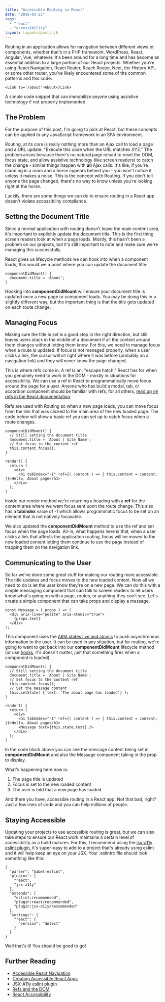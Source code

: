 ```yaml
---
title: "Accessible Routing in React"
date: "2019-03-23"
tags:
  - "react"
  - "accessibility"
layout: layouts/post.njk
---
```


Routing in an application allows for navigation between different views or components, whether that's in a PHP framework, WordPress, React, Angular, Vue, whatever. It's been around for a long time and has become an essential addition to a large portion of our React projects. Whether you're using React Navigation, React Router, Reach Router, Next, the History API, or some other router, you've likely encountered some of the common patterns and this code:

```
<Link to='/about'>About</Link>
```

A simple code snippet that can immobilize anyone using assistive technology if not properly implemented.

## The Problem

For the purpose of this post, I'm going to pick at React, but these concepts can be applied to any JavaScript framework in an SPA environment.

Routing, at its core is really nothing more than an Ajax call to load a page and a URL update. "Execute this code when the URL matches XYZ." The problem arises because there's no natural page reload to reset the DOM, focus state, and allow assistive technology (like screen readers) to catch the change - similar things happen with **all** Ajax calls. It's like, if you're standing in a room and a horse appears behind you - you won't notice it unless it makes a noise. This is the concept with Routing. If you don't tell anyone the page changed, there's no way to know unless you're looking right at the horse.

Luckily, there are some things we can do to ensure routing in a React app doesn't violate accessibility compliance.

## Setting the Document Title

Since a normal application with routing doesn't leave the main content area, it's important to explicitly update the document title. This is the first thing screen readers look at when a page loads. Mostly, this hasn't been a problem on our projects, but it's still important to note and make sure we're managing this successfully.

React gives us lifecycle methods we can hook into when a component loads, this would we a point where you can update the document title:

```
componentDidMount() {
  document.title = 'About';
}
```

Hooking into **componentDidMount** will ensure your document title is updated once a new page or component loads. You may be doing this in a slightly different way, but the important thing is that the title gets updated on each route change.

## Managing Focus

Making sure the title is set is a good step in the right direction, but still leaves users stuck in the middle of a document if all the content around them changes without letting them know. For this, we need to manage focus when a route is updated. If focus is not managed properly, when a user clicks a link, the cursor will sit right where it was before (probably on a navigation link) and they will never know the page changed.

This is where refs come in. A ref is an, "escape hatch," React has for when you genuinely need to work in the DOM - mostly in situations for accessibility. We can use a ref in React to programmatically move focus around the page for a user. Anyone who has build a modal, tab, or accordion component should be familiar with refs, for all others, [read up on refs in the React documentation](https://reactjs.org/docs/refs-and-the-dom.html).

Refs are used with Routing so when a new page loads, you can move focus from the link that was clicked to the main area of the new loaded page. The code below will show a basic ref you can set up to catch focus when a route changes.

```
componentDidMount() {
  // Still setting the document title
  document.title = 'About | Site Name';
  // Set focus to the content ref
  this.content.focus();
}

render() {
  return (
    <div>
      <h1 tabIndex="-1" ref={( content ) => { this.content = content; }}>Hello, About page</h1>
    </div>
  );
}
```

Inside our render method we're returning a heading with a **ref** for the content area where we want focus sent upon the route change. This also has a **tabindex** value of -1 which allows programmatic focus to be set on an element that is not natively focusable.

We also updated the **componentDidMount** method to use the ref and set focus when the page loads. All-in, what happens here is that, when a user clicks a link that affects the application routing, focus will be moved to the new loaded content letting them continue to use the page instead of trapping them on the navigation link.

## Communicating to the User

So far we've done some great stuff for making our routing more accessible. The title updates and focus moves to the new loaded content. Now all we need to do is let the user know they're on a new page. We can do this with a simple messaging component that can talk to screen readers to let users know what's going on with a page, routes, or anything they can't see. Let's create a simple component that can take props and display a message.

```
const Message = ( props ) => (
  <div aria-live="polite" aria-atomic="true">
    {props.text}
  </div>
);
```

This component uses the [ARIA states live and atomic](https://developer.mozilla.org/en-US/docs/Web/Accessibility/ARIA/ARIA_Live_Regions) to push asynchronous information to the user. It can be used in any situation, but for routing, we're going to want to get back into our **componentDidMount** lifecycle method (or use [hooks](https://reactjs.org/docs/hooks-intro.html), it's doesn't matter, just that something fires when a component is loaded).

```
componentDidMount() {
  // Still setting the document title
  document.title = 'About | Site Name';
  // Set focus to the content ref
  this.content.focus();
  // Set the message content
  this.setState( { text: 'The about page has loaded'} );
}

render() {
  return (
    <div>
      <h1 tabIndex="-1" ref={( content ) => { this.content = content; }}>Hello, About page</h1>
      <Message text={this.state.text} />
    </div>
  );
}
```

In the code block above you can see the message content being set in **componentDidMount** and also the Message component taking in the prop to display.

What's happening here now is:

1. The page title is updated
2. Focus is set to the new loaded content
3. The user is told that a new page has loaded

And there you have, accessible routing in a React app. Not that bad, right? Just a few lines of code and you can help millions of people.

## Staying Accessible

Updating your projects to use accessible routing is great, but we can also take steps to ensure our React work maintains a certain level of accessibility as a build matures. For this, I recommend using the [jsx-a11y eslint plugin](https://github.com/evcohen/eslint-plugin-jsx-a11y), it's super-easy to add to a project that's already using eslint and it will help keep an eye on your JSX. Your .eslintrc file should look something like this:

```
{
  "parser": "babel-eslint",
  "plugins": [
    "react",
    "jsx-a11y"
  ],
  "extends": [
    "eslint:recommended",
    "plugin:react/recommended",
    "plugin:jsx-a11y/recommended"
  ],
  "settings": {
    "react": {
      "version": "detect"
    }
  }
}
```

Well that's it! You should be good to go!

## Further Reading

- [Accessible React Navigation](https://almerosteyn.com/2017/03/accessible-react-navigation)
- [Creating Accessible React Apps](http://simplyaccessible.com/article/react-a11y/)
- [JSX-A11y eslint plugin](https://github.com/evcohen/eslint-plugin-jsx-a11y)
- [Refs and the DOM](https://reactjs.org/docs/refs-and-the-dom.html)
- [React Accessibility](https://reactjs.org/docs/accessibility.html)
